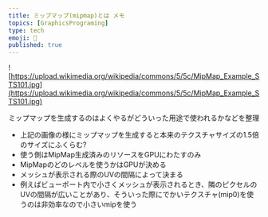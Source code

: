 ```yaml
---
title: ミップマップ(mipmap)とは メモ
topics: [GraphicsPrograming]
type: tech
emoji: 💛
published: true
---
```


![https://upload.wikimedia.org/wikipedia/commons/5/5c/MipMap_Example_STS101.jpg](https://upload.wikimedia.org/wikipedia/commons/5/5c/MipMap_Example_STS101.jpg)

ミップマップを生成するのはよくやるがどういった用途で使われるかなどを整理

- 上記の画像の様にミップマップを生成すると本来のテクスチャサイズの1.5倍のサイズにふくらむ?
- 使う側はMipMap生成済みのリソースをGPUにわたすのみ
- MipMapのどのレベルを使うかはGPUが決める
- メッシュが表示される際のUVの間隔によって決まる
- 例えばビューポート内で小さくメッシュが表示されるとき、隣のピクセルのUVの間隔が広いことがあり、そういった際にでかいテクスチャ(mip0)を使うのは非効率なので小さいmipを使う